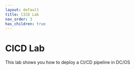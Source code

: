 ```yaml
---
layout: default
title: CICD Lab
nav_order: 3
has_children: true
---
```


# CICD Lab
This lab shows you how to deploy a CI/CD pipeline in DC/OS
